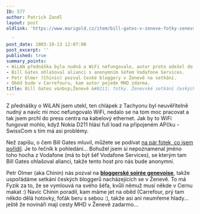```yaml
---
ID: 577
author: Patrick Zandl
layout: post
oldlink: 'https://www.marigold.cz/item/bill-gates-v-zeneve-fotky-zenevske-setkani-ceskych-blogeru

  '
post_date: 2003-10-13 12:07:00
post_excerpt: ''
published: true
summary_points:
- WiLAN přednáška byla nudná a WiFi nefungovalo, autor proto odešel do press centra.
- Bill Gates ohlašoval alianci s anonymním šéfem Vodafone Services.
- Petr Olmer (Chinin) pozval české bloggery v Ženevě na setkání.
- Oběd bude v Carrefouru, kam autor pojede MHD zdarma.
title: Bill Gates v&nbsp;Ženevě &#8211; fotky. Ženevské setkání českých blogerů.
---
```


<p>
Z přednášky o WiLAN jsem utekl, ten chlápek z Tachyonu byl neuvěřitelně nudný a navíc mi moc nefungovalo WiFi, nedalo se na tom moc pracovat a tak jsem prchl do press centra na kabelový ethernet. Jak by to WiFi fungovat mohlo, když Nokia D211 hlásí full load na připojeném APčku - SwissCom s tím má asi problémy. </p>

<p>
Než zapíšu, o čem Bill Gates mluvil, můžete se podívat <A href="http://tangero.me.cz/itu2003/gates/" target=_blank>na pár fotek, co jsem pořídil</A>. Je to řečník k pohledání... Bohužel jsem si nepoznamenal jméno toho hocha z Vodafone (má to být šéf Vodafone Services), se kterým tam Bill Gates ohlašoval alianci, takže tento host pro nás bude anonymní.</p>

<p>
Petr Olmer (aka Chinin) nás pozval na <A href="http://www.bloguje.cz/blogy/chinin/10482_item.php" target=_blank><STRONG>bloggerské soirée genevoise</STRONG>,</A> takže uspořádáme setkání českých bloggerů nacházejících se v Ženevě. To má Fyzik za to, že se vymlouvá na svého šéfa, kvůli němuž musí někde v Cernu makat :) Navíc Chinin poradil, kam máme jet na oběd (Carrefour, prý tam někdo dělá hotovky, foťák beru s sebou :), takže asi ani neumřeme hlady... ještě že novináři mají cesty MHD v Ženevě zadarmo...</p>